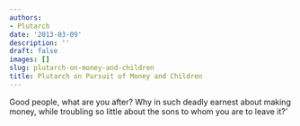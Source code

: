 ```yaml
---
authors:
- Plutarch
date: '2013-03-09'
description: ''
draft: false
images: []
slug: plutarch-on-money-and-children
title: Plutarch on Pursuit of Money and Children
---
```


Good people, what are you after? Why in such deadly earnest about making money, while troubling so little about the sons to whom you are to leave it?’